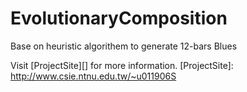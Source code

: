 EvolutionaryComposition
=======================

Base on heuristic algorithem to generate 12-bars Blues

Visit [ProjectSite][] for more information.
[ProjectSite]: http://www.csie.ntnu.edu.tw/~u011906S
